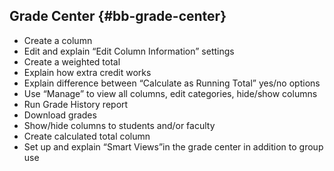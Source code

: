## Grade Center {#bb-grade-center}

*   Create a column
*   Edit and explain “Edit Column Information” settings
*   Create a weighted total
*   Explain how extra credit works
*   Explain difference between “Calculate as Running Total” yes/no options
*   Use “Manage” to view all columns, edit categories, hide/show columns
*   Run Grade History report
*   Download grades
*   Show/hide columns to students and/or faculty
*   Create calculated total column
*   Set up and explain “Smart Views”in the grade center in addition to group use
